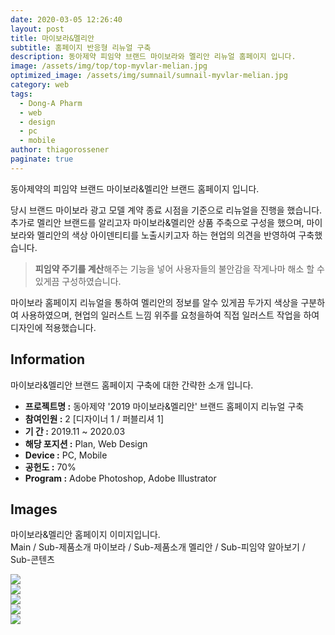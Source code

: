 ```yaml
---
date: 2020-03-05 12:26:40
layout: post
title: 마이보라&멜리안
subtitle: 홈페이지 반응형 리뉴얼 구축
description: 동아제약 피임약 브랜드 마이보라와 멜리안 리뉴얼 홈페이지 입니다.
image: /assets/img/top/top-myvlar-melian.jpg
optimized_image: /assets/img/sumnail/sumnail-myvlar-melian.jpg
category: web
tags:
  - Dong-A Pharm
  - web
  - design
  - pc
  - mobile
author: thiagorossener
paginate: true
---
```


<link rel="stylesheet" href="/assets/css/slick.css">
<link rel="stylesheet" href="/assets/css/slick-theme.css">




동아제약의 피임약 브랜드 마이보라&멜리안 브랜드 홈페이지 입니다.

당시 브랜드 마이보라 광고 모델 계약 종료 시점을 기준으로 리뉴얼을 진행을 했습니다. 추가로 멜리안 브랜드를 알리고자 마이보라&멜리안 상품 주축으로 구성을 했으며,
마이보라와 멜리안의 색상 아이덴티티를 노출시키고자 하는 현업의 의견을 반영하여 구축했습니다.


> **피임약 주기를 계산**해주는 기능을 넣어 사용자들의 불안감을 작게나마 해소 할 수 있게끔 구성하였습니다.

마이보라 홈페이지 리뉴얼을 통하여 멜리안의 정보를 알수 있게끔 두가지 색상을 구분하여 사용하였으며, 현업의 일러스트 느낌 위주를 요청을하여 직접 일러스트 작업을 하여 디자인에 적용했습니다.


<!--page-->

## Information

마이보라&멜리안 브랜드 홈페이지 구축에 대한 간략한 소개 입니다.

- **프로젝트명 :** 동아제약 '2019 마이보라&멜리안' 브랜드 홈페이지 리뉴얼 구축
- **참여인원 :** 2 [디자이너 1 / 퍼블리셔 1]
- **기 간 :** 2019.11 ~ 2020.03  
- **해당 포지션 :** Plan, Web Design
- **Device :** PC, Mobile
- **공헌도 :** 70%
- **Program :** Adobe Photoshop, Adobe Illustrator


<!--page-->

## Images

마이보라&멜리안 홈페이지 이미지입니다.<br>
Main / Sub-제품소개 마이보라 / Sub-제품소개 멜리안 / Sub-피임약 알아보기 / Sub-콘텐츠

<section class="quotes">
  <div class="bubble">
    <img src="/assets/img/slide/myvlar-v2-01.jpg" />
  </div>
  <div class="bubble">
    <img src="/assets/img/slide/myvlar-v2-02.jpg" /> 
  </div>
  <div class="bubble">
    <img src="/assets/img/slide/myvlar-v2-03.jpg" /> 
  </div>
  <div class="bubble">
    <img src="/assets/img/slide/myvlar-v2-04.jpg" /> 
  </div>
  <div class="bubble">
    <img src="/assets/img/slide/myvlar-v2-05.jpg" /> 
  </div>
</section>

<p></p>
<p></p>




<!--page-->



<script type="text/javascript" src="https://cdnjs.cloudflare.com/ajax/libs/jquery/2.1.3/jquery.min.js"></script>
<script type="text/javascript" src="https://cdn.jsdelivr.net/jquery.slick/1.5.0/slick.min.js"></script>

<script>
	$('.quotes').slick({
  dots: true,
  infinite: true,
  autoplay: false,
  autoplaySpeed: 6000,
  speed: 800,
  slidesToShow: 1,
  adaptiveHeight: true
});
$( document ).ready(function() {
$('.no-fouc').removeClass('no-fouc');
});
</script>





